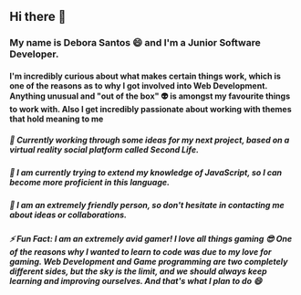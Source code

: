 ## Hi there 👋

<h3>My name is Debora Santos 😄 and I'm a Junior Software Developer. </h3> 
<h4>I'm incredibly curious about what makes certain things work, which is one of the reasons as to why I got involved into Web Development. 
Anything unusual and "out of the box" 👽 is amongst my favourite things to work with. Also I get incredibly passionate about working with themes that hold meaning to me </h4>

<h5> 
💭 Currently working through some ideas for my next project, based on a virtual reality social platform called Second Life.
</h5>

<h5>
🌱 I am currently trying to extend my knowledge of JavaScript, so I can become more proficient in this language.
</h5>

<h5>
💬 I am an extremely friendly person, so don't hesitate in contacting me about ideas or collaborations. 
</h5>

<h5>
⚡ Fun Fact: I am an extremely avid gamer! I love all things gaming 😎
One of the reasons why I wanted to learn to code was due to my love for gaming. 
Web Development and Game programming are two completely different sides, but the sky is the limit, and we should always keep learning and improving ourselves.
And that's what I plan to do 😄
</h5>

<!--
**deborasantos28/deborasantos28** is a ✨ _special_ ✨ repository because its `README.md` (this file) appears on your GitHub profile.

Here are some ideas to get you started:

- 🔭 I’m currently working on ...
- 🌱 I’m currently learning ...
- 👯 I’m looking to collaborate on ...
- 🤔 I’m looking for help with ...
- 💬 Ask me about ...
- 📫 How to reach me: ...
- 😄 Pronouns: ...
- ⚡ Fun fact: ...
-->
